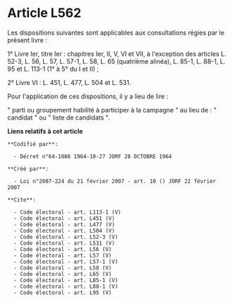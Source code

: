 # Article L562

Les dispositions suivantes sont applicables aux consultations régies par le présent livre : 

1° Livre Ier, titre Ier : chapitres Ier, II, V, VI et VII, à l'exception des articles L. 52-3, L. 56, L. 57, L. 57-1, L. 58,
L. 65 (quatrième alinéa), L. 85-1, L. 88-1, L. 95 et L. 113-1 (1° à 5° du I et II) ; 

2° Livre VI : L. 451, L. 477, L. 504 et L. 531. 

Pour l'application de ces dispositions, il y a lieu de lire : 

" parti ou groupement habilité à participer à la campagne " au lieu de : " candidat " ou " liste de candidats ".

**Liens relatifs à cet article**

	**Codifié par**:

	  - Décret n°64-1086 1964-10-27 JORF 28 OCTOBRE 1964

	**Créé par**:

	  - Loi n°2007-224 du 21 février 2007 - art. 10 () JORF 22 février 2007

	**Cite**:

	  - Code électoral - art. L113-1 (V)
	  - Code électoral - art. L451 (V)
	  - Code électoral - art. L477 (V)
	  - Code électoral - art. L504 (V)
	  - Code électoral - art. L52-3 (V)
	  - Code électoral - art. L531 (V)
	  - Code électoral - art. L56 (V)
	  - Code électoral - art. L57 (V)
	  - Code électoral - art. L57-1 (V)
	  - Code électoral - art. L58 (V)
	  - Code électoral - art. L65 (V)
	  - Code électoral - art. L85-1 (V)
	  - Code électoral - art. L88-1 (V)
	  - Code électoral - art. L95 (V)
